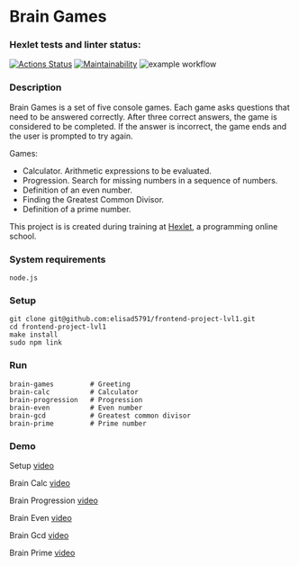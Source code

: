# Brain Games

### Hexlet tests and linter status:
[![Actions Status](https://github.com/elisad5791/frontend-project-lvl1/workflows/hexlet-check/badge.svg)](https://github.com/elisad5791/frontend-project-lvl1/actions)
[![Maintainability](https://api.codeclimate.com/v1/badges/a99a88d28ad37a79dbf6/maintainability)](https://codeclimate.com/github/codeclimate/codeclimate/maintainability)
![example workflow](https://github.com/elisad5791/frontend-project-lvl1/actions/workflows/make-lint.yml/badge.svg)

### Description

Brain Games is a set of five console games. Each game asks questions that need to be answered correctly. After three correct answers, the game is considered to be completed. If the answer is incorrect, the game ends and the user is prompted to try again. 

Games:

- Calculator. Arithmetic expressions to be evaluated.
- Progression. Search for missing numbers in a sequence of numbers.
- Definition of an even number.
- Finding the Greatest Common Divisor.
- Definition of a prime number.

This project is is created during training at [Hexlet](https://ru.hexlet.io), a programming online school.

### System requirements

    node.js

### Setup

    git clone git@github.com:elisad5791/frontend-project-lvl1.git
    cd frontend-project-lvl1
    make install
    sudo npm link

### Run

    brain-games         # Greeting
    brain-calc          # Calculator
    brain-progression   # Progression
    brain-even          # Even number
    brain-gcd           # Greatest common divisor
    brain-prime         # Prime number

### Demo 

Setup [video](https://asciinema.org/a/467737)

Brain Calc [video](https://asciinema.org/a/467336)

Brain Progression [video](https://asciinema.org/a/467504)

Brain Even [video](https://asciinema.org/a/467738)

Brain Gcd [video](https://asciinema.org/a/467356)

Brain Prime [video](https://asciinema.org/a/467506)
